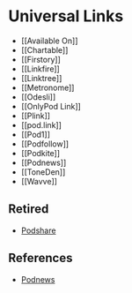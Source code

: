 # Universal Links
* [[Available On]]
* [[Chartable]]
* [[Firstory]]
* [[Linkfire]]
* [[Linktree]]
* [[Metronome]]
* [[Odesli]]
* [[OnlyPod Link]]
* [[Plink]]
* [[pod.link]]
* [[Pod1]]
* [[Podfollow]]
* [[Podkite]]
* [[Podnews]]
* [[ToneDen]]
* [[Wavve]]

## Retired
* [Podshare](https://podshare.io/)

## References
* [Podnews](https://podnews.net/article/universal-links)

